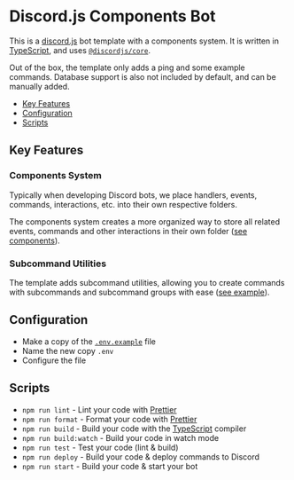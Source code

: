 # Discord.js Components Bot

This is a [discord.js] bot template with a components system.
It is written in [TypeScript], and uses [`@discordjs/core`][@discordjs/core].

Out of the box, the template only adds a ping and some example commands.
Database support is also not included by default, and can be manually added.

- [Key Features](#key-features)
- [Configuration](#configuration)
- [Scripts](#scripts)

## Key Features

### Components System

Typically when developing Discord bots, we place handlers, events,
commands, interactions, etc. into their own respective folders.

The components system creates a more organized way to store all
related events, commands and other interactions in their own folder
([see components](./src/components/)).

### Subcommand Utilities

The template adds subcommand utilities, allowing you to create
commands with subcommands and subcommand groups with ease
([see example](./src/components/example/subcommands.ts)).

## Configuration

- Make a copy of the [`.env.example`](./.env.example) file
- Name the new copy `.env`
- Configure the file

## Scripts

- `npm run lint` - Lint your code with [Prettier]
- `npm run format` - Format your code with [Prettier]
- `npm run build` - Build your code with the [TypeScript] compiler
- `npm run build:watch` - Build your code in watch mode
- `npm run test` - Test your code (lint & build)
- `npm run deploy` - Build your code & deploy commands to Discord
- `npm run start` - Build your code & start your bot

[discord.js]: https://discord.js.org
[@discordjs/core]: https://discord.js.org/docs
[prettier]: https://prettier.io
[typescript]: https://typescriptlang.org
